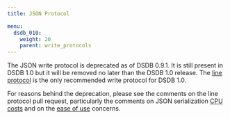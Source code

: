 ```yaml
---
title: JSON Protocol

menu:
  dsdb_010:
    weight: 20
    parent: write_protocols
---
```


The JSON write protocol is deprecated as of DSDB 0.9.1.
It is still present in DSDB 1.0 but it will be removed no later than the DSDB 1.0 release.
The [line protocol](/dsdb/v1.0/write_protocols/line/) is the only recommended write protocol for DSDB 1.0.

For reasons behind the deprecation, please see the comments on the line protocol pull request, particularly the comments on JSON serialization [CPU costs](https://github.com/dasudian/dsdb/pull/2696#issuecomment-106968181) and on the [ease of use](https://github.com/dsdb/dsdb/pull/2696#issuecomment-107043910) concerns.

